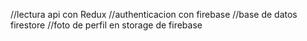 //lectura api con  Redux
//authenticacion con firebase
//base de datos firestore
//foto de perfil en storage de firebase
